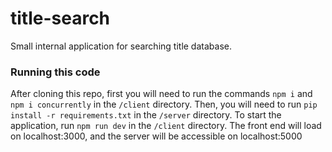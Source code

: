 # title-search
Small internal application for searching title database.


### Running this code

After cloning this repo, first you will need to run the commands `npm i` and `npm i concurrently` in the `/client` directory. Then, you will need to run `pip install -r requirements.txt` in  the `/server` directory. To start the application, run `npm run dev` in the `/client` directory. The front end will load on localhost:3000, and the server will be accessible on localhost:5000